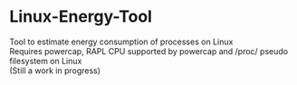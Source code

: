 # Linux-Energy-Tool
Tool to estimate energy consumption of processes on Linux  
Requires powercap, RAPL CPU supported by powercap and /proc/ pseudo filesystem on Linux  
(Still a work in progress)  
